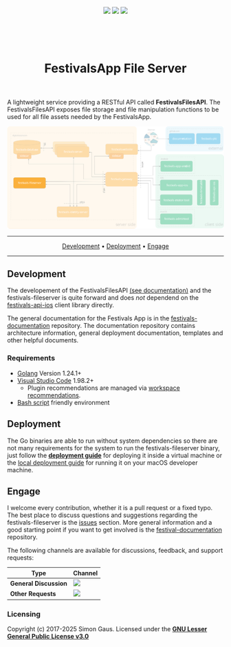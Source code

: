 <p align="center">
   <a href="https://github.com/festivals-app/festivals-fileserver/commits/" title="Last Commit"><img src="https://img.shields.io/github/last-commit/festivals-app/festivals-fileserver?style=flat"></a>
   <a href="https://github.com/festivals-app/festivals-fileserver/issues" title="Open Issues"><img src="https://img.shields.io/github/issues/festivals-app/festivals-fileserver?style=flat"></a>
   <a href="./LICENSE" title="License"><img src="https://img.shields.io/github/license/festivals-app/festivals-fileserver.svg"></a>
</p>

<h1 align="center">
    <br/><br/>
    FestivalsApp File Server
    <br/><br/>
</h1>

A lightweight service providing a RESTful API called **FestivalsFilesAPI**. The FestivalsFilesAPI
exposes file storage and file manipulation functions to be used for all file assets needed by the FestivalsApp.

![Figure 1: Architecture Overview Highlighted](https://github.com/Festivals-App/festivals-documentation/blob/main/images/architecture/export/architecture_overview_file_server.svg "Figure 1: Architecture Overview Highlighted")

<hr />
<p align="center">
  <a href="#development">Development</a> •
  <a href="#deployment">Deployment</a> •
  <a href="#engage">Engage</a>
</p>
<hr/>

## Development

The developement of the FestivalsFilesAPI [(see documentation)](./DOCUMENTATION.md) and the festivals-fileserver is quite forward and does *not* dependend on the [festivals-api-ios](https://github.com/Festivals-App/festivals-api-ios) client library directly.

The general documentation for the Festivals App is in the [festivals-documentation](https://github.com/festivals-app/festivals-documentation) repository. The documentation repository contains architecture information, general deployment documentation, templates and other helpful documents.

### Requirements

- [Golang](https://go.dev/) Version 1.24.1+
- [Visual Studio Code](https://code.visualstudio.com/download) 1.98.2+
  - Plugin recommendations are managed via [workspace recommendations](https://code.visualstudio.com/docs/editor/extension-marketplace#_recommended-extensions).
- [Bash script](https://en.wikipedia.org/wiki/Bash_(Unix_shell)) friendly environment

## Deployment

The Go binaries are able to run without system dependencies so there are not many requirements for the system to run the festivals-fileserver binary, 
just follow the [**deployment guide**](./operation/DEPLOYMENT.md) for deploying it inside a virtual machine or the [local deployment guide](./operation/local/README.md) 
for running it on your macOS developer machine.

## Engage

I welcome every contribution, whether it is a pull request or a fixed typo. The best place to discuss questions and suggestions regarding the festivals-fileserver is the [issues](https://github.com/festivals-app/festivals-fileserver/issues/) section. More general information and a good starting point if you want to get involved is the [festival-documentation](https://github.com/Festivals-App/festivals-documentation) repository.

The following channels are available for discussions, feedback, and support requests:

| Type                     | Channel                                                |
| ------------------------ | ------------------------------------------------------ |
| **General Discussion**   | <a href="https://github.com/festivals-app/festivals-documentation/issues/new/choose" title="General Discussion"><img src="https://img.shields.io/github/issues/festivals-app/festivals-documentation/question.svg?style=flat-square"></a> </a>   |
| **Other Requests**    | <a href="mailto:simon@festivalsapp.org" title="Email me"><img src="https://img.shields.io/badge/email-Simon-green?logo=mail.ru&style=flat-square&logoColor=white"></a>   |

### Licensing

Copyright (c) 2017-2025 Simon Gaus. Licensed under the [**GNU Lesser General Public License v3.0**](./LICENSE)
